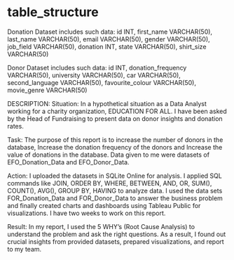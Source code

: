 # table_structure
Donation Dataset includes such data: 
 id INT,
 first_name VARCHAR(50),
 last_name VARCHAR(50),
 email VARCHAR(50),
 gender VARCHAR(50),
 job_field VARCHAR(50),
 donation INT,
 state VARCHAR(50),
 shirt_size VARCHAR(50)


Donor Dataset includes such data: 
 id INT,
 donation_frequency VARCHAR(50),
 university VARCHAR(50),
 car VARCHAR(50),
 second_language VARCHAR(50),
 favourite_colour VARCHAR(50),
 movie_genre VARCHAR(50)
 
DESCRIPTION:
Situation: In a hypothetical situation as a Data Analyst working for a charity organization, EDUCATION FOR ALL. I have been asked by the Head of Fundraising to present data on donor insights and donation rates.

Task: The purpose of this report is to increase the number of donors in the database, Increase the donation frequency of the donors and Increase the value of donations in the database. Data given to me were datasets of EFO_Donation_Data and EFO_Donor_Data. 

Action: I uploaded the datasets in SQLite Online for analysis. I applied SQL commands like JOIN, ORDER BY, WHERE, BETWEEN, AND, OR, SUM(), COUNT(), AVG(), GROUP BY, HAVING to analyze data. I used the data sets FOR_Donation_Data and FOR_Donor_Data to answer the business problem and finally created charts and dashboards using Tableau Public for visualizations. I have two weeks to work on this report.

Result: In my report, I used the 5 WHY’s (Root Cause Analysis) to understand the problem and ask the right questions. As a result, I found out crucial insights from provided datasets, prepared visualizations, and report to my team. 

